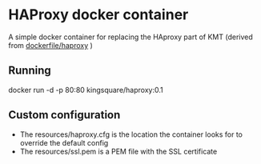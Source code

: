 # HAProxy docker container

A simple docker container for replacing the HAproxy part of KMT
(derived from [dockerfile/haproxy](https://registry.hub.docker.com/u/dockerfile/haproxy/) )

## Running
docker run -d -p 80:80 kingsquare/haproxy:0.1

## Custom configuration

 - The resources/haproxy.cfg is the location the container looks for to override the default config
 - The resources/ssl.pem is a PEM file with the SSL certificate